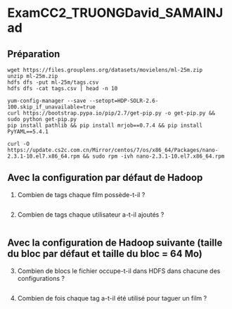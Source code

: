 # ExamCC2_TRUONGDavid_SAMAINJad

## Préparation
```
wget https://files.grouplens.org/datasets/movielens/ml-25m.zip
unzip ml-25m.zip
hdfs dfs -put ml-25m/tags.csv
hdfs dfs -cat tags.csv | head -n 10

yum-config-manager --save --setopt=HDP-SOLR-2.6-100.skip_if_unavailable=true
curl https://bootstrap.pypa.io/pip/2.7/get-pip.py -o get-pip.py && sudo python get-pip.py 
pip install pathlib && pip install mrjob==0.7.4 && pip install PyYAML==5.4.1

curl -O https://update.cs2c.com.cn/Mirror/centos/7/os/x86_64/Packages/nano-2.3.1-10.el7.x86_64.rpm && sudo rpm -ivh nano-2.3.1-10.el7.x86_64.rpm      
```

## Avec la configuration par défaut de Hadoop

1. Combien de tags chaque film possède-t-il ?
```
```

2. Combien de tags chaque utilisateur a-t-il ajoutés ?
```
```

## Avec la configuration de Hadoop suivante (taille du bloc par défaut et taille du bloc = 64 Mo)

3. Combien de blocs le fichier occupe-t-il dans HDFS dans chacune des configurations ?
```
```

4. Combien de fois chaque tag a-t-il été utilisé pour taguer un film ?
```
```